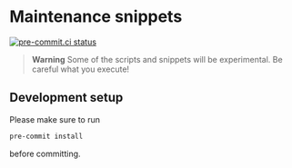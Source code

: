 # Maintenance snippets

[![pre-commit.ci status](https://results.pre-commit.ci/badge/github/hsf-training/maintenance-scripts/master.svg)](https://results.pre-commit.ci/latest/github/hsf-trianing/maintenance-scripts/master)

> **Warning**
> Some of the scripts and snippets will be experimental. Be careful what you
> execute!

## Development setup

Please make sure to run

```bash
pre-commit install
```

before committing.
